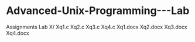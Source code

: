 # Advanced-Unix-Programming---Lab
Assignments
Lab X/
  Xq1.c
  Xq2.c
  Xq3.c
  Xq4.c
  Xq1.docx
  Xq2.docx
  Xq3.docx
  Xq4.docx
